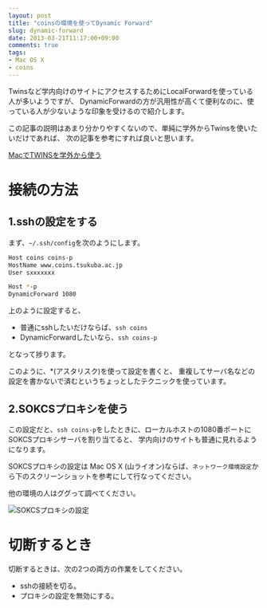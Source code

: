 ```yaml
---
layout: post
title: "coinsの環境を使ってDynamic Forward"
slug: dynamic-forward
date: 2013-03-21T11:17:00+09:00
comments: true
tags:
- Mac OS X
- coins
---
```


Twinsなど学内向けのサイトにアクセスするためにLocalForwardを使っている人が多いようですが、
DynamicForwardの方が汎用性が高くて便利なのに、使っている人が少ないような印象を受けるので紹介します。

この記事の説明はあまり分かりやすくないので、単純に学外からTwinsを使いたいだけであれば、
次の記事を参考にすれば良いと思います。

[MacでTWINSを学外から使う](http://shkh.hatenablog.com/entry/2011/11/22/231233)


# 接続の方法

## 1.sshの設定をする

まず、`~/.ssh/config`を次のようにします。

``` bash .ssh/config
Host coins coins-p
HostName www.coins.tsukuba.ac.jp
User sxxxxxxx

Host *-p
DynamicForward 1080
```

上のように設定すると、

* 普通にsshしたいだけならば、`ssh coins`
* DynamicForwardしたいなら、`ssh coins-p`

となって捗ります。

このように、*(アスタリスク)を使って設定を書くと、
重複してサーバ名などの設定を書かないで済むというちょっとしたテクニックを使っています。

## 2.SOKCSプロキシを使う

この設定だと、`ssh coins-p`をしたときに、ローカルホストの1080番ポートにSOKCSプロキシサーバを割り当てると、
学内向けのサイトも普通に見れるようになります。

SOKCSプロキシの設定は Mac OS X (山ライオン)ならば、`ネットワーク環境設定`から下のスクリーンショットを参考にして行なってください。

他の環境の人はググって調べてください。

![SOKCSプロキシの設定](/images/posts/2013-03-21-dynamic-forward.png)

# 切断するとき

切断するときは、次の2つの両方の作業をしてください。

* sshの接続を切る。
* プロキシの設定を無効にする。
